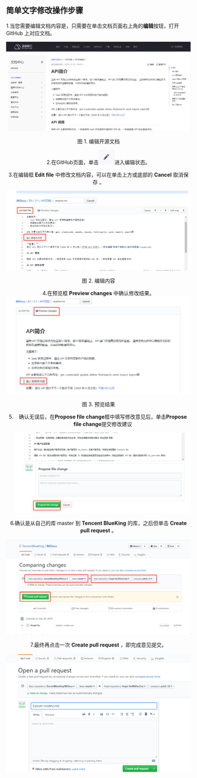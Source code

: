 ## 简单文字修改操作步骤

1.当您需要编辑文档内容是，只需要在单击文档页面右上角的**编辑**按钮，打开 GitHub 上对应文档。

![1577071893871](../typora-user-images/1577071893871.png)

 <center>图 1. 编辑开源文档  <center>

2.在GitHub页面，单击![1577072206465](../typora-user-images/1577072206465.png)进入编辑状态。

3.在编辑框 **Edit file** 中修改文档内容，可以在单击上方或底部的  **Cancel** 取消保存 。

![1577072392942](../typora-user-images/1577072392942.png)

 <center> 图 2. 编辑内容  <center>

4.在预览框 **Preview changes** 中确认修改结果。![1577072459036](../typora-user-images/1577072459036.png)

 <center> 图 3. 预览结果  <center>


5. 确认无误后，在**Propose file change**框中填写修改意见后，单击**Propose file change**提交修改建议

   ![1577172276823](../typora-user-images/1577172276823.png)

6.确认是从自己的库 master 到 **Tencent BlueKing** 的库，之后但单击 **Create pull request** 。

![1577172537578](../typora-user-images/1577172537578.png)


7.最终再点击一次 **Create pull request** ，即完成意见提交。

![1577172576685](../typora-user-images/1577172576685.png)
